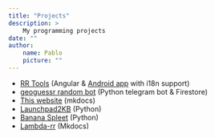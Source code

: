 ```yaml
---
title: "Projects"
description: >
    My programming projects
date: ""
author:
    name: Pablo
    picture: ""
---
```


-   [RR Tools](https://rr-tools.eu) (Angular & [Android app](https://play.google.com/store/apps/details?id=eu.rrtools.app) with i18n support)
-   [geoguessr random bot](/blog/2022/09/05/geoguessr-random-bot/) (Python telegram bot & Firestore)
-   [This website](https://github.com/pbl0/pablob.eu) (mkdocs)
-   [Launchpad2KB](https://github.com/pbl0/Launchdpad2KB) (Python)
-   [Banana Spleet](/posts/banana-spleet) (Python)
-   [Lambda-rr](https://lambda.pablob.eu/) (Mkdocs)
